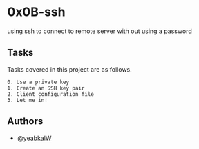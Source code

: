 
# 0x0B-ssh

using ssh to connect to remote server with out using a password


## Tasks

Tasks covered in this project are as follows.

    0. Use a private key
    1. Create an SSH key pair
    2. Client configuration file
    3. Let me in!


## Authors

- [@yeabkalW](https://www.github.com/yeabkalW)

